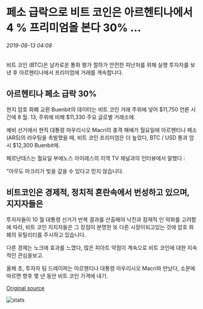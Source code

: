 # 페소 급락으로 비트 코인은 아르헨티나에서 4 % 프리미엄을 본다 30% ...

###### 2019-08-13 04:08

비트 코인 (BTC)은 날카로운 통화 평가 절하가 안전한 피난처를 위해 실행 투자자를 보낸 후 아르헨티나에서 프리미엄에 거래를 계속합니다.

## 아르헨티나 페소 급락 30%

현지 암호 화폐 교환 Buenbit의 데이터는 비트 코인 거래 주위에 넣어 $11,750 언론 시간에 8 월. 13, 주위에 비해 $11,330 주요 글로벌 거래소에.

예비 선거에서 현직 대통령 마우리시오 Macri의 충격 패배가 월요일에 아르헨티나 페소 (ARS)의 라우팅을 촉발했을 때, 비트 코인 프리미엄은 더 높았다, BTC / USD 통과 암시 $12,300 Buenbit에.

페르난데스는 월요일 부에노스 아이레스의 지역 TV 채널과의 인터뷰에서 말했다 :

"아무도 마크리가 빚을 갚을 수 있다고 믿지 않습니다.

## 비트코인은 경제적, 정치적 혼란속에서 번성하고 있으며, 지지자들은

투자자들이 10 월 대통령 선거가 반복 결과를 산출해야 낙진과 잠재적 인 악화를 고려함에 따라, 비트 코인 지지자들은 그 장점이 분명한 또 다른 시장이되고있는 것에 암호 화폐의 유틸리티를 주시하고 있습니다.

다른 경제는 노크에 효과를 느꼈다, 많은 피아트 약점이 계속으로 비트 코인에 대한 지속적인 관심을보고.

올해 초, 투자자 팀 드레이퍼는 아르헨티나 대통령 마우리시오 Macri와 만났다, 소문에 따르면 향후 몇 년 동안 비트 코인 가격에 내기.

[Original source](https://cointelegraph.com/news/bitcoin-sees-4-premium-in-argentina-as-peso-plummets-30)

![stats](https://c.statcounter.com/11760860/0/a89fa40b/1/ "stats")